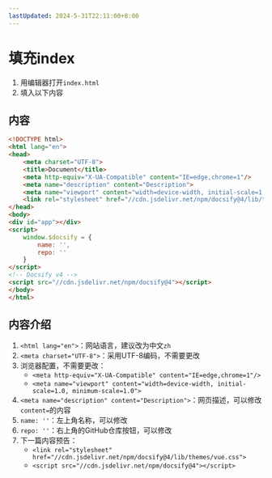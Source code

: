 ```yaml
---
lastUpdated: 2024-5-31T22:11:00+8:00
---
```


# 填充index

1. 用编辑器打开```index.html```
2. 填入以下内容

## 内容

```html
<!DOCTYPE html>
<html lang="en">
<head>
    <meta charset="UTF-8">
    <title>Document</title>
    <meta http-equiv="X-UA-Compatible" content="IE=edge,chrome=1"/>
    <meta name="description" content="Description">
    <meta name="viewport" content="width=device-width, initial-scale=1.0, minimum-scale=1.0">
    <link rel="stylesheet" href="//cdn.jsdelivr.net/npm/docsify@4/lib/themes/vue.css">
</head>
<body>
<div id="app"></div>
<script>
    window.$docsify = {
        name: '',
        repo: ''
    }
</script>
<!-- Docsify v4 -->
<script src="//cdn.jsdelivr.net/npm/docsify@4"></script>
</body>
</html>
```

## 内容介绍

1. ```<html lang="en">```：网站语言，建议改为中文```zh```
2. ```<meta charset="UTF-8">```：采用UTF-8编码，不需要更改
3. 浏览器配置，不需要更改：
	- ```<meta http-equiv="X-UA-Compatible" content="IE=edge,chrome=1"/>```
	- ```<meta name="viewport" content="width=device-width, initial-scale=1.0, minimum-scale=1.0">```
4. ```<meta name="description" content="Description">```：网页描述，可以修改```content=```的内容
5. ```name: ''```：左上角名称，可以修改
6. ```repo: ''```：右上角的GitHub仓库按钮，可以修改
7. 下一篇内容预告：
	- ```<link rel="stylesheet" href="//cdn.jsdelivr.net/npm/docsify@4/lib/themes/vue.css">```
	- ```<script src="//cdn.jsdelivr.net/npm/docsify@4"></script>```
